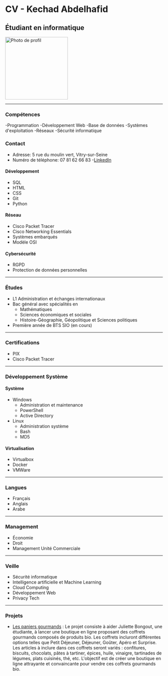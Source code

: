 # CV - Kechad Abdelhafid
## Étudiant en informatique

<a href="https://media.licdn.com/dms/image/D4E03AQHT016nl1YYHg/profile-displayphoto-shrink_800_800/0/1701427469355?e=1706745600&v=beta&t=2vlp0MxgkUuaM6miNGcUeOJxX8fB2T6A3syI9bE-xWE">
  <img src="https://media.licdn.com/dms/image/D4E03AQHT016nl1YYHg/profile-displayphoto-shrink_800_800/0/1701427469355?e=1706745600&v=beta&t=2vlp0MxgkUuaM6miNGcUeOJxX8fB2T6A3syI9bE-xWE" alt="Photo de profil" style="width:200px; height:200px;">
</a>

---

### Compétences
-Programmation
-Développement Web
-Base de données
-Systèmes d'exploitation
-Réseaux 
-Sécurité informatique


### Contact

- Adresse: 5 rue du moulin vert, Vitry-sur-Seine
- Numéro de téléphone: 07 81 62 66 83
-[LinkedIn](https://www.linkedin.com/in/abdelhafid-kechad-b957b9220/)

#### Développement

- SQL
- HTML
- CSS
- Git
- Python

#### Réseau

- Cisco Packet Tracer
- Cisco Networking Essentials
- Systèmes embarqués
- Modèle OSI

#### Cybersécurité

- RGPD 
- Protection de données personnelles

---

### Études

- L1 Administration et échanges internationaux
- Bac général avec spécialités en
  - Mathématiques
  - Sciences économiques et sociales
  - Histoire-Géographie, Géopolitique et Sciences politiques
- Première année de BTS SIO (en cours)

---

### Certifications

- PIX
- Cisco Packet Tracer

---

### Développement Système

#### Système

- Windows
  - Administration et maintenance
  - PowerShell
  - Active Directory
- Linux
  - Administration système
  - Bash
  - MD5

#### Virtualisation

- Virtualbox
- Docker
- VMWare

---

### Langues

- Français
- Anglais
- Arabe

---

### Management

- Économie
- Droit
- Management Unité Commerciale

---

### Veille

- Sécurité informatique
- Intelligence artificielle et Machine Learning
- Cloud Computing
- Développement Web
- Privacy Tech

---

### Projets

- [Les paniers gourmands](https://multi-taches.github.io/SIO1_GRP1_LPG/a_LPG1/) :
Le projet consiste à aider Juliette Bongout, une étudiante, à lancer une boutique en ligne proposant des coffrets gourmands composés de produits bio. Les coffrets incluront différentes options telles que Petit Déjeuner, Déjeuner, Goûter, Apéro et Surprise. Les articles à inclure dans ces coffrets seront variés : confitures, biscuits, chocolats, pâtes à tartiner, épices, huile, vinaigre, tartinades de légumes, plats cuisinés, thé, etc. L'objectif est de créer une boutique en ligne attrayante et convaincante pour vendre ces coffrets gourmands bio.
